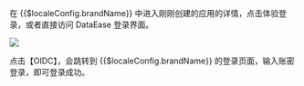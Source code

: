 <IntegrationDetailCard title="体验登录">

在 {{$localeConfig.brandName}} 中进入刚刚创建的应用的详情，点击体验登录，或者直接访问 DataEase 登录界面。

![](~@imagesZhCn/integration/dataease/3-1.png)

点击【OIDC】，会跳转到 {{$localeConfig.brandName}} 的登录页面，输入账密登录，即可登录成功。

</IntegrationDetailCard>
